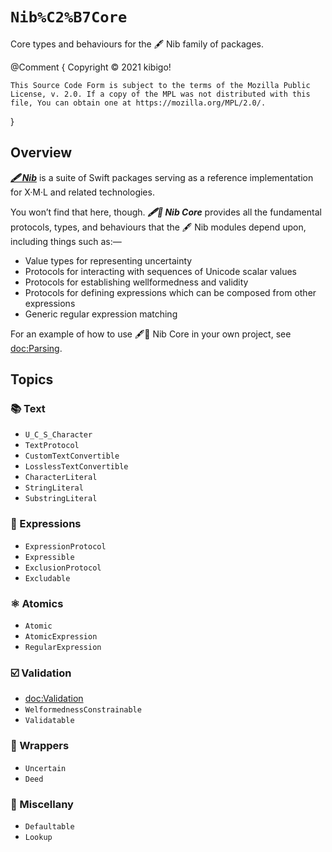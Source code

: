 #  ``Nib%C2%B7Core``  #

Core types and behaviours for the 🖋 Nib family of packages.

@Comment {
	Copyright © 2021 kibigo!

	This Source Code Form is subject to the terms of the Mozilla Public License, v. 2.0. If a copy of the MPL was not distributed with this file, You can obtain one at https://mozilla.org/MPL/2.0/.
}


##  Overview  ##

[**_🖋 Nib_**](https://github.com/marrus-sh/Nib) is a suite of Swift packages serving as a reference implementation for X·M·L and related technologies.

You won’t find that here, though.
**_🖋🥑 Nib Core_** provides all the fundamental protocols, types, and behaviours that the 🖋 Nib modules depend upon, including things such as:—

 +  Value types for representing uncertainty
 +  Protocols for interacting with sequences of Unicode scalar values
 +  Protocols for establishing wellformedness and validity
 +  Protocols for defining expressions which can be composed from other expressions
 +  Generic regular expression matching

For an example of how to use 🖋🥑 Nib Core in your own project, see <doc:Parsing>.


##  Topics  ##

###  📚 Text  ###

 +  ``U_C_S_Character``
 +  ``TextProtocol``
 +  ``CustomTextConvertible``
 +  ``LosslessTextConvertible``
 +  ``CharacterLiteral``
 +  ``StringLiteral``
 +  ``SubstringLiteral``


###  💬 Expressions  ###

 +  ``ExpressionProtocol``
 +  ``Expressible``
 +  ``ExclusionProtocol``
 +  ``Excludable``


###  ⚛️ Atomics  ###

 +  ``Atomic``
 +  ``AtomicExpression``
 +  ``RegularExpression``


###  ☑️ Validation  ###

 +  <doc:Validation>
 +  ``WelformednessConstrainable``
 +  ``Validatable``


### 🎁 Wrappers  ###

 +  ``Uncertain``
 +  ``Deed``


###  🧰 Miscellany  ###

 +  ``Defaultable``
 +  ``Lookup``
